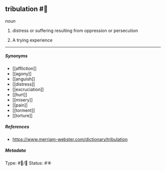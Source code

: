 
## tribulation  #🧠 

_noun_

1. distress or suffering resulting from oppression or persecution

2. A trying experience

___

##### Synonyms

-   [[affliction]]
-   [[agony]]
-   [[anguish]]
-   [[distress]]
-   [[excruciation]]
-   [[hurt]]
-   [[misery]]
-   [[pain]]
-   [[torment]]
-   [[torture]]

##### References 

- https://www.merriam-webster.com/dictionary/tribulation

##### Metadata
Type: #🔵/💬 
Status: #☀️ 